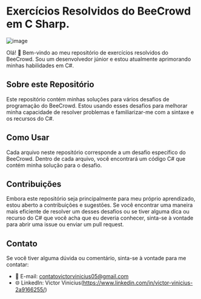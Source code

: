 # Exercícios Resolvidos do BeeCrowd em C Sharp.
![image](https://github.com/Foqsz/Praticando-Beecrowd-CSharp/assets/96602671/e072d547-c3f1-4931-9ca3-c1e85f9126ce)


Olá! 👋 Bem-vindo ao meu repositório de exercícios resolvidos do BeeCrowd. Sou um desenvolvedor júnior e estou atualmente aprimorando minhas habilidades em C#.

## Sobre este Repositório

Este repositório contém minhas soluções para vários desafios de programação do BeeCrowd. Estou usando esses desafios para melhorar minha capacidade de resolver problemas e familiarizar-me com a sintaxe e os recursos do C#.

## Como Usar

Cada arquivo neste repositório corresponde a um desafio específico do BeeCrowd. Dentro de cada arquivo, você encontrará um código C# que contém minha solução para o desafio.

## Contribuições

Embora este repositório seja principalmente para meu próprio aprendizado, estou aberto a contribuições e sugestões. Se você encontrar uma maneira mais eficiente de resolver um desses desafios ou se tiver alguma dica ou recurso do C# que você acha que eu deveria conhecer, sinta-se à vontade para abrir uma issue ou enviar um pull request.

## Contato

Se você tiver alguma dúvida ou comentário, sinta-se à vontade para me contatar:

- 📧 E-mail: contatovictorvinicius05@gmail.com
- 🌐 LinkedIn: Victor Vinicius(https://www.linkedin.com/in/victor-vinicius-2a9166255/)

